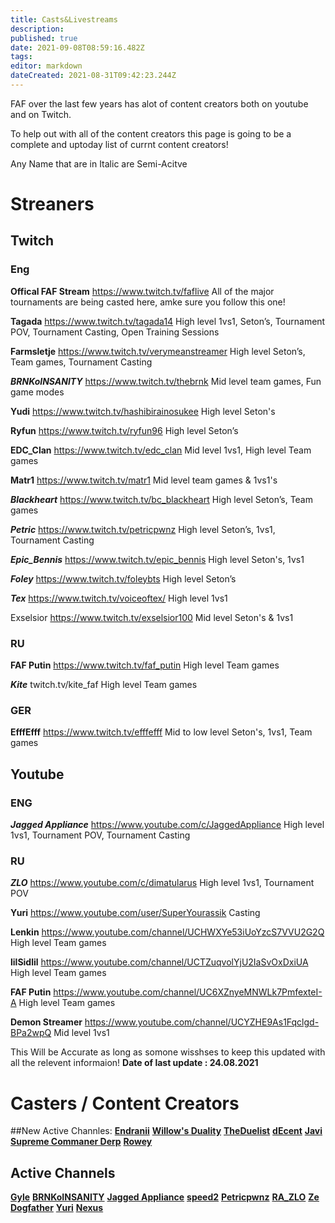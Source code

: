 ```yaml
---
title: Casts&Livestreams
description: 
published: true
date: 2021-09-08T08:59:16.482Z
tags: 
editor: markdown
dateCreated: 2021-08-31T09:42:23.244Z
---
```


FAF over the last few years has alot of content creators both on youtube and on Twitch.

To help out with all of the content creators this page is going to be a complete and uptoday list of currnt content creators!

Any Name that are in Italic are Semi-Acitve

# Streaners

## Twitch

### Eng

**Offical FAF Stream**
https://www.twitch.tv/faflive
All of the major tournaments are being casted here, amke sure you follow this one!

**Tagada**
https://www.twitch.tv/tagada14
High level 1vs1, Seton’s, Tournament POV, Tournament Casting, Open Training Sessions

**Farmsletje**
https://www.twitch.tv/verymeanstreamer
High level Seton’s, Team games, Tournament Casting

***BRNKoINSANITY***
https://www.twitch.tv/thebrnk
Mid level team games, Fun game modes

**Yudi**
https://www.twitch.tv/hashibirainosukee
High level Seton's

**Ryfun**
https://www.twitch.tv/ryfun96
High level Seton’s

**EDC_Clan**
https://www.twitch.tv/edc_clan
Mid level 1vs1, High level Team games

**Matr1**
https://www.twitch.tv/matr1
Mid level team games & 1vs1's

***Blackheart***
https://www.twitch.tv/bc_blackheart
High level Seton’s, Team games

***Petric***
https://www.twitch.tv/petricpwnz
High level Seton’s, 1vs1, Tournament Casting

***Epic_Bennis***
https://www.twitch.tv/epic_bennis
High level Seton's, 1vs1

***Foley***
https://www.twitch.tv/foleybts
High level Seton’s

***Tex***
https://www.twitch.tv/voiceoftex/
High level 1vs1

Exselsior
https://www.twitch.tv/exselsior100
Mid level Seton's & 1vs1

### RU
**FAF Putin**
https://www.twitch.tv/faf_putin
High level Team games

***Kite***
twitch.tv/kite_faf
High level Team games

### GER
**EfffEfff**
https://www.twitch.tv/efffefff
Mid to low level Seton's, 1vs1, Team games

## Youtube 

### ENG
***Jagged Appliance***
https://www.youtube.com/c/JaggedAppliance
High level 1vs1, Tournament POV, Tournament Casting

### RU
***ZLO***
https://www.youtube.com/c/dimatularus
High level 1vs1, Tournament POV

**Yuri**
https://www.youtube.com/user/SuperYourassik
Casting

**Lenkin**
https://www.youtube.com/channel/UCHWXYe53iUoYzcS7VVU2G2Q
High level Team games

**lilSidlil**
https://www.youtube.com/channel/UCTZuqvolYjU2IaSvOxDxiUA
High level Team games

**FAF Putin**
https://www.youtube.com/channel/UC6XZnyeMNWLk7PmfexteI-A
High level Team games

**Demon Streamer**
https://www.youtube.com/channel/UCYZHE9As1Fqclgd-BPa2wpQ
Mid level 1vs1

This Will be Accurate as long as somone wisshses to keep this updated with all the relevent informaion!
**Date of last update : 24.08.2021**

# Casters / Content Creators

##New Active Channles:
[**Endranii**](https://bit.ly/38PXGpe)
[**Willow's Duality**](https://bit.ly/3zUbxXv)
[**TheDuelist**](https://bit.ly/3h9vYII)
[**dEcent**](https://bit.ly/2WWSAoX)
[**Javi**](https://bit.ly/3BPyDz1)
[**Supreme Commaner Derp**](https://bit.ly/3ndmYGg)
[**Rowey**](https://bit.ly/3jUYLT7)
## Active Channels

[**Gyle**](https://www.youtube.com/user/felixlighta)
[**BRNKoINSANITY**](https://www.youtube.com/user/BRNKoINSANITY)
[**Jagged Appliance**](https://www.youtube.com/channel/UCVukA3ixN8_ZNxnqxq3YD1g)
[**speed2**](https://www.youtube.com/user/speed2cz)
[**Petricpwnz**](https://www.youtube.com/user/Petricpwnz)
[**RA_ZLO**](https://www.youtube.com/user/dimatularus)
[**Ze Dogfather**](https://www.youtube.com/channel/UCoWq7KgNDiph7x4REK_UTAQ)
[**Yuri**](https://www.youtube.com/channel/UCKucg78eVWN8ud_6dF-9D5w)
[**Nexus**](https://www.youtube.com/channel/UCeVzvwQyVNdCdTdxDetElbw)